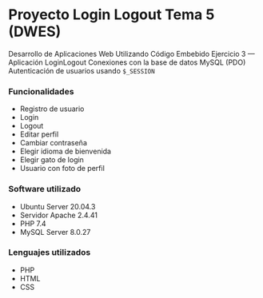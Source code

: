 # Proyecto Login Logout Tema 5 (DWES)
Desarrollo de Aplicaciones Web Utilizando Código Embebido
Ejercicio 3 — Aplicación LoginLogout
Conexiones con la base de datos MySQL (PDO)
Autenticación de usuarios usando `$_SESSION`

### Funcionalidades
- Registro de usuario
- Login
- Logout
- Editar perfil
- Cambiar contraseña
- Elegir idioma de bienvenida
- Elegir gato de login
- Usuario con foto de perfil

### Software utilizado
- Ubuntu Server 20.04.3
- Servidor Apache 2.4.41
- PHP 7.4
- MySQL Server 8.0.27

### Lenguajes utilizados
- PHP
- HTML
- CSS
